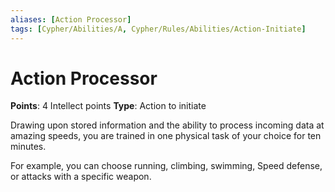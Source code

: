 ```yaml
---
aliases: [Action Processor]
tags: [Cypher/Abilities/A, Cypher/Rules/Abilities/Action-Initiate]
---
```


# Action Processor

**Points**: 4 Intellect points
**Type**: Action to initiate

Drawing upon stored information and the ability to process incoming data at amazing speeds, you are trained in one physical task of your choice for ten minutes.

For example, you can choose running, climbing, swimming, Speed defense, or attacks with a specific weapon.

